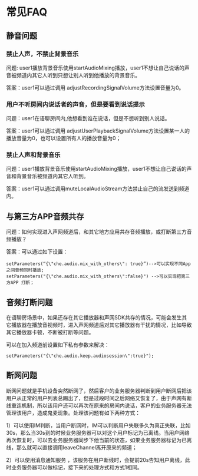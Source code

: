 # 常见FAQ

## 静音问题

### 禁止人声，不禁止背景音乐

问题: user1播放背景音乐使用startAudioMixing播放，user1不想让自己说话的声音被频道内其它人听到只想让别人听到他播放的背景音乐。

答案：user1可以通过调用 adjustRecordingSignalVolume方法设置音量为0。

### 用户不听房间内说话者的声音，但是要看到说话提示

问题：user1在语聊房间内,他想看到谁在说话，但是不想听到别人说话。

答案：user1可以通过调用 adjustUserPlaybackSignalVolume方法设置某一人的播放音量为0，也可以设置所有人的播放音量为0；

### 禁止人声和背景音乐

问题：user1播放背景音乐使用startAudioMixing播放，user1不想让自己说话的声音和背景音乐被频道内其它人听到。

答案：user1可以通过调用muteLocalAudioStream方法禁止自己的流发送到频道内。

## 与第三方APP音频共存

问题：如何实现进入声网频道后，和其它地方应用共存音频播放，或打断第三方音频播放？

答案：可以通过如下设置：

```
setParameters(“{\"che.audio.mix_with_others\": true}”)-->可以实现不同App之间音频同时播放;
setParameters("{\"che.audio.mix_with_others\":false}") -->可以实现把第三方APP 打断；
```

## 音频打断问题

在语聊房场景中，如果还存在其它播放器和声网SDK共存的情况，可能会发生其它播放器在播放音视频时，进入声网频道后对其它播放器有干扰的情况，比如导致其它播放器卡顿，不断被打断等问题。

可以在加入频道前设置如下私有参数来解决：

```
setParameters("{\"che.audio.keep.audiosession\":true}");
```

## 断网问题

断网问题就是手机设备突然断网了，然后客户的业务服务器判断到用户断网后把该用户从正常的用户列表总踢出了，但是过段时间之后网络又恢复了，由于声网有断线重连机制，所以该用户还可以再次在原来的房间内说话，客户的业务服务器无法管理该用户，造成鬼麦现象。处理该问题有如下两种方式：

1）可以使用IM判断，当用户断网时，IM可以判断用户失联多久为真正失联，比如30s，那么当30s到的时候业务服务器可以对这个用户标记为已离线。当用户网络再次恢复时，可以去业务服务器同步下他当前的状态，如果业务服务器标记为已离线，那么就可以直接调用leaveChannel离开原来的频道；

2）可以使用消息通知服务 ，该服务在用户断线时，会提前20s告知用户离线，此时业务服务器可以做标记，接下来的处理方式和方式1相同。